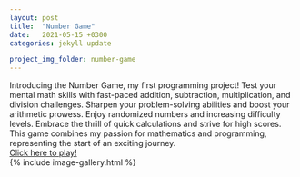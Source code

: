 ```yaml
---
layout: post
title:  "Number Game"
date:   2021-05-15 +0300
categories: jekyll update

project_img_folder: number-game
---
```



Introducing the Number Game, my first programming project! Test your mental math skills with fast-paced addition, subtraction, multiplication, and division challenges. Sharpen your problem-solving abilities and boost your arithmetic prowess. Enjoy randomized numbers and increasing difficulty levels. Embrace the thrill of quick calculations and strive for high scores. This game combines my passion for mathematics and programming, representing the start of an exciting journey.
<br>
<a href="https://scratch.mit.edu/projects/530135238" target="_blank">Click here to play!</a>
<br>
{% include image-gallery.html %}